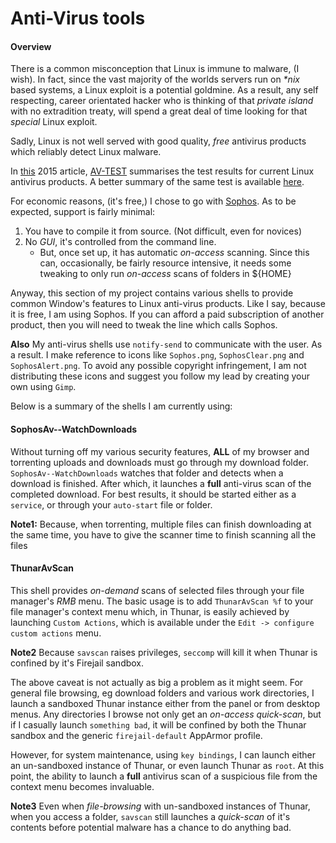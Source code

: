 # Anti-Virus tools

#### Overview
There is a common misconception that Linux is immune to malware, (I wish). In fact, since the vast majority of the worlds servers run on *\*nix* based systems, a Linux exploit is a potential goldmine. As a result, any self respecting, career orientated hacker who is thinking of that *private island* with no extradition treaty, will spend a great deal of time looking for that *special* Linux exploit.

Sadly, Linux is not well served with good quality, *free* antivirus products which reliably detect Linux malware.

In [this](https://www.av-test.org/en/news/news-single-view/linux-16-security-packages-against-windows-and-linux-malware-put-to-the-test/) 2015 article, [AV-TEST](https://en.wikipedia.org/wiki/AV-TEST) summarises the test results for current Linux antivirus products. A better summary of the same test is available [here](https://www.csoonline.com/article/2989137/linux/av-test-lab-tests-16-linux-antivirus-products-against-windows-and-linux-malware.html).

For economic reasons, (it's free,) I chose to go with [Sophos](https://www.sophos.com/en-us/products/free-tools/sophos-antivirus-for-linux.aspx). As to be expected, support is fairly minimal:
1. You have to compile it from source. (Not difficult, even for novices)
1. No *GUI*, it's controlled from the command line.
   * But, once set up, it has automatic *on-access* scanning. Since this can, occasionally, be fairly resource intensive, it needs some tweaking to only run *on-access* scans of folders in ${HOME}

Anyway, this section of my project contains various shells to provide common Window's features to Linux anti-virus products. Like I say, because it is free, I am using Sophos. If you can afford a paid subscription of another product, then you will need to tweak the line which calls Sophos.

**Also** My anti-virus shells use `notify-send` to communicate with the user. As a result. I make reference to icons like `Sophos.png`, `SophosClear.png` and `SophosAlert.png`. To avoid any possible copyright infringement, I am not distributing these icons and suggest you follow my lead by creating your own using `Gimp`.

Below is a summary of the shells I am currently using:

#### SophosAv--WatchDownloads
Without turning off my various security features, **ALL** of my browser and torrenting uploads and downloads must go through my download folder. `SophosAv--WatchDownloads` watches that folder and detects when a download is finished. After which, it launches a **full** anti-virus scan of the completed download. For best results, it should be started either as a `service`, or through your `auto-start` file or folder.

**Note1:** Because, when torrenting, multiple files can finish downloading at the same time, you have to give the scanner time to finish scanning all the files

#### ThunarAvScan
This shell provides *on-demand* scans of selected files through your file manager's *RMB* menu. The basic usage is to add `ThunarAvScan %f` to your file manager's context menu which, in Thunar, is easily achieved by launching `Custom Actions`, which is available under the `Edit -> configure custom actions` menu.

**Note2** Because `savscan` raises privileges, `seccomp` will kill it when Thunar is confined by it's Firejail sandbox.

The above caveat is not actually as big a problem as it might seem. For general file browsing, eg download folders and various work directories, I launch a sandboxed Thunar instance either from the panel or from desktop menus. Any directories I browse not only get an *on-access quick-scan*, but if I casually launch `something bad`, it will be confined by both the Thunar sandbox and the generic `firejail-default` AppArmor profile.

However, for system maintenance, using `key bindings`, I can launch either an un-sandboxed instance of Thunar, or even launch Thunar as `root`. At this point, the ability to launch a **full** antivirus scan of a suspicious file from the context menu becomes invaluable.

**Note3** Even when *file-browsing* with un-sandboxed instances of Thunar, when you access a folder, `savscan` still launches a *quick-scan* of it's contents before potential malware has a chance to do anything bad.


